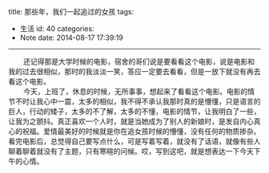 title: 那些年，我们一起追过的女孩
tags:
  - 生活
id: 40
categories:
  - Note
date: 2014-08-17 17:39:19
---

<div style="font-size: 14px;"><span style="padding-left: 30px;">还记得那是大学时候的电影，宿舍的哥们说是要看看这个电影，说是电影和我的过去很相似，那时的我淡淡一笑，答应一定要去看看，但是一放下就没有再去看这个电影。</span></div>
<div style="font-size: 14px;"><span style="padding-left: 30px;">今天，上班了，休息的时候，无所事事，想起来了看看这个电影。电影的情节不时让我心中一震，太多的相似，我不得不承认我那时真的是懵懂，只是语言的巨人，行动的矮子，太多的不了解，太多的不懂，电影的情节，让我明白了一些，让我为之颤抖。真正喜欢一个人时，就是当她成为了别人的新娘时，是发自内心真心的祝福。爱情最美好的时候就是你在追女孩时候的懵懂，没有任何的物质掺杂。看完电影后，总觉得自己要写点什么，可是写着写着，就没有了话语，就像有些人聊着聊着就没有了主题，只有寒暄的问候。哎，写到这吧，就是想表达一下今天下午的心情。</span></div>